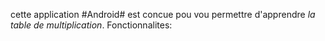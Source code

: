 cette application #Android# est concue pou vou permettre d'apprendre *la table de multiplication*.
Fonctionnalites:
